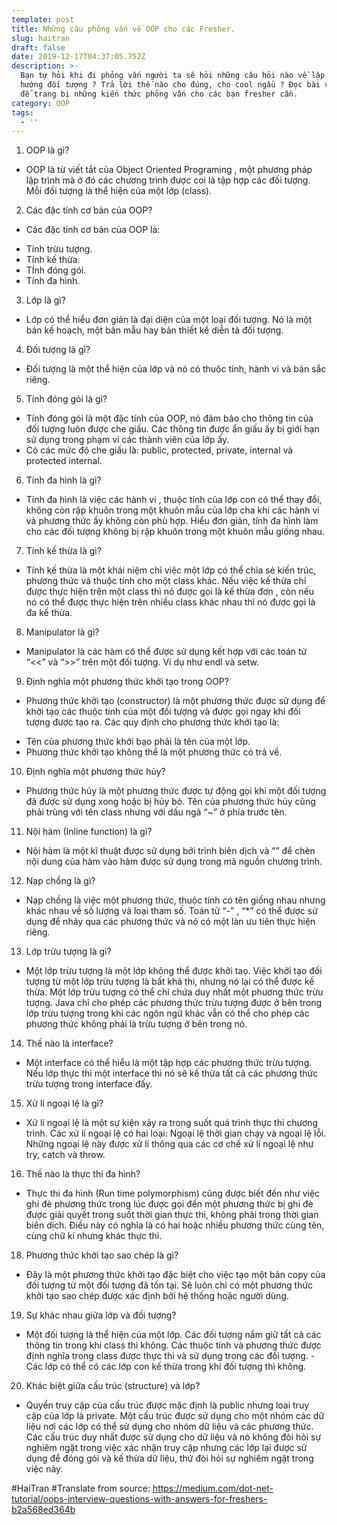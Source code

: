 ```yaml
---
template: post
title: Những câu phỏng vấn về OOP cho các Fresher.
slug: haitran
draft: false
date: 2019-12-17T04:37:05.752Z
description: >-
  Bạn tự hỏi khi đi phỏng vấn người ta sẽ hỏi những câu hỏi nào về lập trình
  hướng đối tượng ? Trả lời thế nào cho đúng, cho cool ngầu ? Đọc bài viết ngay
  để trang bị những kiến thức phỏng vấn cho các bạn fresher cần.
category: OOP
tags:
  - ''
---
```


1. OOP là gì?
- OOP là từ viết tắt của  Object Oriented Programing , một phương pháp lập trình mà ở đó các chương trình được coi là tập hợp các đối tượng. Mỗi đối tượng là thể hiện của một lớp (class).

2. Các đặc tính cơ bản của OOP?
- Các đặc tính cơ bản của OOP là:
+ Tính trừu tượng.
+ Tính kế thừa.
+ TÍnh đóng gói.
+ Tính đa hình.

3. Lớp là gì?
- Lớp có thể hiểu đơn giản là đại diện của một loại đối tượng. Nó là một bản kế hoạch, một bản mẫu hay bản thiết kế diễn tả đối tượng.

4. Đối tượng là gì?
- Đối tượng là một thể hiện của lớp và nó có thuộc tính, hành vi và bản sắc riêng.

5. Tính đóng gói là gì?
- Tính đóng gói là một đặc tính của OOP, nó đảm bảo cho thông tin của đối tượng luôn được che giấu. Các thông tin được ẩn giấu ấy bị giới hạn sử dụng trong phạm vi các thành viên của lớp ấy.
- Có các mức độ che giấu là: public, protected, private, internal và protected internal.

6. Tính đa hình là gì? 
- Tính đa hình là việc các hành vi , thuộc tính của lớp con có thể thay đổi, không còn rập khuôn trong một khuôn mẫu của lớp cha khi các hành vi và phương thức ấy không còn phù hợp.
Hiểu đơn giản, tính đa hình làm cho các đối tượng không bị rập khuôn trong một khuôn mẫu giống nhau.

7. Tính kế thừa là gì?
- Tính kế thừa là một khái niệm chỉ việc một lớp có thể chia sẻ kiến trúc, phương  thức và thuộc tính cho một class khác. Nếu việc kế thừa chỉ được thực hiện trên một class thì nó được gọi là kế thừa đơn , còn nếu nó có thể được thực hiện trên nhiều class khác nhau thì nó được gọi là đa kế thừa.

8. Manipulator là gì?
- Manipulator là các hàm có thể được sử dụng kết hợp với các toán tử “<<” và “>>” trên một đối tượng. Ví dụ như endl và setw.

9. Định nghĩa một phương thức khởi tạo trong OOP?
- Phương thức khởi tạo (constructor) là một phương thức được sử dụng để khởi tạo các thuộc tính của một đối tượng và được gọi ngay khi đối tượng được tạo ra. Các quy định cho phương thức khởi tạo là:
+ Tên của phương thức khởi bạo phải là tên của một lớp.
+ Phương thức khởi tạo không thể là một phương thức có trả về.

10. Định nghĩa một phương thức hủy?
- Phương thức hủy là một phương thức được tự động gọi khi một đối tượng đã được sử dụng xong hoặc bị hủy bỏ. Tên của phương thức hủy cũng phải trùng với tên class nhưng với dấu ngã “~” ở phía trước tên.

11. Nội hàm (Inline function) là gì?
- Nội hàm là một kĩ thuật được sử dụng bởi trình biên dịch và “” để chèn nội dung của hàm vào hàm được sử dụng trong mã nguồn chương trình.

12. Nạp chồng là gì?
- Nạp chồng là việc một phương thức, thuộc tính có tên giống nhau nhưng khác nhau về số lượng và  loại tham số. Toán tử “-” , “*” có thể được sử dụng để nhảy qua các phương thức và nó có một làn ưu tiên thực hiện riêng.

13. Lớp trừu tượng là gì?
- Một lớp trừu tượng là một lớp không thể được khởi taọ. Việc khởi tạo đối tượng từ một lớp trừu tượng là bất khả thi, nhưng nó lại có thể được kế thừa.  Một lớp trừu tượng có thể chỉ chứa duy nhất một phương thức trừu tượng. Java chỉ cho phép các phương thức trừu tượng được ở bên trong lớp trừu tượng trong khi các ngôn ngữ khác vẫn có thể cho phép các phương thức không phải là trừu tượng ở bên trong nó.

14. Thế nào là interface?
- Một interface có thể hiểu là một tập hợp các phương thức trừu tượng. Nếu lớp thực thi một interface thì nó sẽ kế thừa tất cả các phương thức trừu tượng trong interface đấy.

15. Xử lí ngoại lệ là gì?
- Xử lí ngoại lệ là một sự kiện xảy ra trong suốt quá trình thực thi chương trình. Các xử lí ngoại lệ có hai loại: Ngoại lệ thời gian chạy và ngoại lệ lỗi. Những ngoại lệ này được xử lí thông qua các cơ chế xử lí ngoại lệ như try, catch và throw.

16. Thế nào là thực thi đa hình?
- Thực thi đa hình (Run time polymorphism) cũng được biết đến như việc ghi đè phương thức trong lúc được gọi đến một phương thức bị ghi đè được giải quyết trong suốt thời gian thực thi, không phải trong thời gian biên dịch. Điều này có nghĩa là có hai hoặc nhiều phương thức cùng tên, cùng chữ kí nhưng khác thực thi.

18. Phương thức khởi tạo sao chép là gì?
- Đây là một phương thức khởi tạo đặc biệt cho việc tạo một bản copy của đối tượng từ một đối tượng đã tồn tại. Sẽ luôn chỉ có một phương thức khởi tạo sao chép được xác định bởi hệ thống hoặc người dùng.

19. Sự khác nhau giữa lớp và đối tượng?
- Một đối tượng là thể hiện của một lớp. Các đối tượng nắm giữ tất cả các thông tin trong khi class thì không.  Các thuộc tính và phương thức được định nghĩa trong class được thực thi và sử dụng trong các đối tượng.
-Các lớp có thể có các lớp con kế thừa trong khi đối tượng thì không.

20.  Khác biệt giữa cấu trúc (structure) và lớp?
- Quyền truy cập của cấu trúc được mặc định là public nhưng loại truy cập của  lớp là private. Một cấu trúc được sử dụng cho một nhóm các dữ liệu nơi các lớp có thể sử dụng cho nhóm dữ liệu và các phương thức. Các cấu trúc duy nhất được sử dụng cho dữ liệu và nó không đòi hỏi sự nghiêm ngặt trong việc xác nhận truy cập  nhưng các lớp lại được sử dụng để đóng gói và kế thừa dữ liệu, thứ đòi hỏi sự nghiêm ngặt trong việc này.

#HaiTran
#Translate from source: https://medium.com/dot-net-tutorial/oops-interview-questions-with-answers-for-freshers-b2a568ed364b
